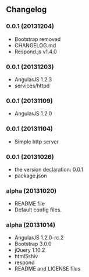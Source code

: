 ## Changelog

### 0.0.1 (20131204)

* Bootstrap removed
* CHANGELOG.md
* Respond.js v1.4.0

### 0.0.1 (20131203)

* AngularJS 1.2.3
* services/httpd

### 0.0.1 (20131109)

* AngularJS 1.2.0

### 0.0.1 (20131104)

* Simple http server

### 0.0.1 (20131026)

* the version declaration: 0.0.1
* package.json

### alpha (20131020)

* README file
* Default config files.

### alpha (20131014)

* AngularJS 1.2.0-rc.2
* Bootstrap 3.0.0
* jQuery 1.10.2
* html5shiv
* respond
* README and LICENSE files